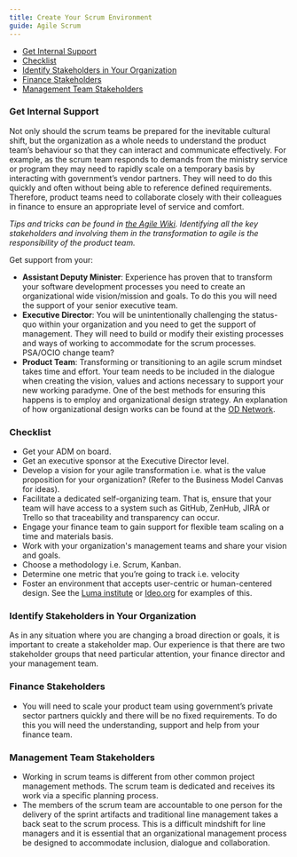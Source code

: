 ```yaml
---
title: Create Your Scrum Environment
guide: Agile Scrum
---
```


<!-- TOC -->

- [Get Internal Support](#get-internal-support)
- [Checklist](#checklist)
- [Identify Stakeholders in Your Organization](#identify-stakeholders-in-your-organization)
- [Finance Stakeholders](#finance-stakeholders)
- [Management Team Stakeholders](#management-team-stakeholders)

<!-- /TOC -->

### Get Internal Support

Not only should the scrum teams be prepared for the inevitable cultural shift, but the organization as a whole needs to understand the product team’s behaviour so that they can interact and communicate effectively. For example, as the scrum team responds to demands from the ministry service or program they may need to rapidly scale on a temporary basis by interacting with government’s vendor partners. They will need to do this quickly and often without being able to reference defined requirements. Therefore, product teams need to collaborate closely with their colleagues in finance to ensure an appropriate level of service and comfort.

_Tips and tricks can be found in [the Agile Wiki](https://github.com/bcgov/agile-sdlc/wiki). Identifying all the key stakeholders and involving them in the transformation to agile is the responsibility of the product team._

Get support from your:

- **Assistant Deputy Minister**: Experience has proven that to transform your software development processes you need to create an organizational wide vision/mission and goals. To do this you will need the support of your senior executive team.
- **Executive Director**: You will be unintentionally challenging the status-quo within your organization and you need to get the support of management. They will need to build or modify their existing processes and ways of working to accommodate for the scrum processes. PSA/OCIO change team?
- **Product Team**: Transforming or transitioning to an agile scrum mindset takes time and effort. Your team needs to be included in the dialogue when creating the vision, values and actions necessary to support your new working paradyme. One of the best methods for ensuring this happens is to employ and organizational design strategy. An explanation of how organizational design works can be found at the [OD Network](http://www.bcodn.org/).

### Checklist

- Get your ADM on board.
- Get an executive sponsor at the Executive Director level.
- Develop a vision for your agile transformation i.e. what is the value proposition for your organization? (Refer to the Business Model Canvas for ideas).
- Facilitate a dedicated self-organizing team. That is, ensure that your team will have access to a system such as GitHub, ZenHub, JIRA or Trello so that traceability and transparency can occur.
- Engage your finance team to gain support for flexible team scaling on a time and materials basis.
- Work with your organization's management teams and share your vision and goals.
- Choose a methodology i.e. Scrum, Kanban.
- Determine one metric that you’re going to track i.e. velocity
- Foster an environment that accepts user-centric or human-centered design. See the [Luma institute](https://www.luma-institute.com/) or [Ideo.org](https://www.ideo.org/) for examples of this.

### Identify Stakeholders in Your Organization

As in any situation where you are changing a broad direction or goals, it is important to create a stakeholder map. Our experience is that there are two stakeholder groups that need particular attention, your finance director and your management team.

### Finance Stakeholders

- You will need to scale your product team using government’s private sector partners quickly and there will be no fixed requirements. To do this you will need the understanding, support and help from your finance team.

### Management Team Stakeholders

- Working in scrum teams is different from other common project management methods. The scrum team is dedicated and receives its work via a specific planning process.
- The members of the scrum team are accountable to one person for the delivery of the sprint artifacts and traditional line management takes a back seat to the scrum process. This is a difficult mindshift for line managers and it is essential that an organizational management process be designed to accommodate inclusion, dialogue and collaboration.
